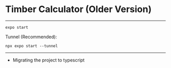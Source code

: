 # Timber Calculator (Older Version)
---

```
expo start
```
Tunnel (Recommended):
```
npx expo start --tunnel
```
---
- Migrating the project to typescript
